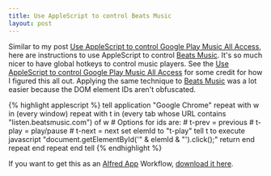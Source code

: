 ```yaml
---
title: Use AppleScript to control Beats Music
layout: post
---
```


Similar to my post [Use AppleScript to control Google Play Music All Access](/2013/10/12/google-play-music-all-access-applescript.html), here are instructions to use AppleScript to control [Beats Music](https://beatsmusic.com/).  It's so much nicer to have global hotkeys to control music players.  See the [Use AppleScript to control Google Play Music All Access](/2013/10/12/google-play-music-all-access-applescript.html) for some credit for how I figured this all out.  Applying the same technique to [Beats Music](https://beatsmusic.com/) was a lot easier because the DOM element IDs aren't obfuscated.

{% highlight applescript %}
tell application "Google Chrome"
  repeat with w in (every window)
    repeat with t in (every tab whose URL contains "listen.beatsmusic.com") of w
      # Options for ids are:
      # t-prev = previous
      # t-play = play/pause
      # t-next = next
      set elemId to "t-play"
      tell t to execute javascript "document.getElementById('" & elemId & "').click();"
      return
    end repeat
  end repeat
end tell
{% endhighlight %}

If you want to get this as an [Alfred App](http://www.alfredapp.com/) Workflow, [download it here](/dl/alfred/pause_beats_music.alfredworkflow).

